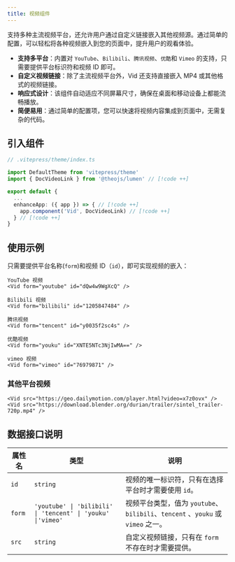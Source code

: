 ```yaml
---
title: 视频组件
---
```


支持多种主流视频平台，还允许用户通过自定义链接嵌入其他视频源。通过简单的配置，可以轻松将各种视频嵌入到您的页面中，提升用户的观看体验。

- **支持多平台**：内置对 `YouTube`、`Bilibili`、`腾讯视频`、`优酷`和 `Vimeo` 的支持，只需要提供平台标识符和视频 ID 即可。
- **自定义视频链接**：除了主流视频平台外，Vid 还支持直接嵌入 MP4 或其他格式的视频链接。
- **响应式设计**：该组件自动适应不同屏幕尺寸，确保在桌面和移动设备上都能流畅播放。
- **简便易用**：通过简单的配置项，您可以快速将视频内容集成到页面中，无需复杂的代码。

## 引入组件

```ts
// .vitepress/theme/index.ts

import DefaultTheme from 'vitepress/theme'
import { DocVideoLink } from '@theojs/lumen' // [!code ++]

export default {
  ...
  enhanceApp: ({ app }) => { // [!code ++]
    app.component('Vid', DocVideoLink) // [!code ++]
  } // [!code ++]
}
```

## 使用示例

只需要提供平台名称(`form`)和视频 ID（`id`），即可实现视频的嵌入：

```vue
YouTube 视频
<Vid form="youtube" id="dQw4w9WgXcQ" />

Bilibili 视频
<Vid form="bilibili" id="1205847484" />

腾讯视频
<Vid form="tencent" id="y0035f2sc4s" />

优酷视频
<Vid form="youku" id="XNTE5NTc3NjIwMA==" />

vimeo 视频
<Vid form="vimeo" id="76979871" />
```

<Vid form="vimeo" id="76979871" />

### 其他平台视频

```vue
<Vid src="https://geo.dailymotion.com/player.html?video=x7z0ovx" />
<Vid src="https://download.blender.org/durian/trailer/sintel_trailer-720p.mp4" />
```

## 数据接口说明

| 属性名 | 类型                                                        | 说明                                                                            |
| ------ | ----------------------------------------------------------- | ------------------------------------------------------------------------------- |
| `id`   | `string`                                                    | 视频的唯一标识符，只有在选择平台时才需要使用 `id`。                             |
| `form` | `'youtube' \| 'bilibili' \| 'tencent' \| 'youku' \|'vimeo'` | 视频平台类型，值为 `youtube`、`bilibili`、`tencent` 、`youku` 或 `vimeo` 之一。 |
| `src`  | `string`                                                    | 自定义视频链接，只有在 `form` 不存在时才需要提供。                              |
